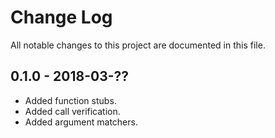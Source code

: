 # Change Log

All notable changes to this project are documented in this file.

## 0.1.0 - 2018-03-??
- Added function stubs.
- Added call verification.
- Added argument matchers. 
